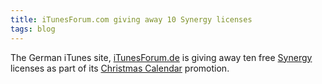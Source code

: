 ```yaml
---
title: iTunesForum.com giving away 10 Synergy licenses
tags: blog
---
```


The German iTunes site, [iTunesForum.de](http://iTunesForum.de/) is giving away ten free [Synergy](http://wincent.com/a/products/synergy-classic/) licenses as part of its [Christmas Calendar](http://www.itunesforum.de/advent.php) promotion.

